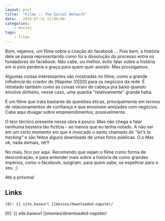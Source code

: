 ```yaml
---
layout: post
title:	"Filme :: The Social Network"
date:	2016-07-31 12:00:00
categories:
    - movies
tags:
    - filme
---
```


Bom, vejamos, um filme sobre a criação do facebook ... Pois bem, a história dele se passa representando como foi a dissolução do processo entre os fundadores do facebook. Não cabe, ou melhor, evito falar sobre a história em si pois perderia a graça para quem quer assistir. Mas prossigamos.

Algumas coisas interessantes são mostradas no filme, como a grande influência do criador do [Napster \[0\]][0] para os negócios da rede. É retratado também como as coisas viram de cabeça pra baixo quando envolve dinheiro, nesse caso, uma quantia "relativamente" grande haha.

É um filme que trata bastante de questões éticas, principalmente em termos de relacionamentos de confiança e que envolvem amizades com negócios. Cabe aqui divagar sobre empreendimentos, possivelmente.

O teor técnico presente nessa obra é pouco. Mas não chega a falar nenhuma besteira tão fictícia - ao menos que eu tenha notado. A não ser em um certo momento em que é invocado o santo chamado do *"let's to hacking"* e são feitos alguns downloads de umas fotos públicas. O.o Mas ok, nada demais, né?!

No mais, fico por aqui. Recomendo que vejam o filme como forma de descontração, e para entender mais sobre a história de como grandes impérios, como o facebook, surgiram, para quem sabe, se espelhrar para o seu. ;)

Até a próxima!

## Links

~~~
[0]: {{ site.baseurl }}movies/downloaded-napster/
~~~

[0]: {{ site.baseurl }}movies/downloaded-napster/
